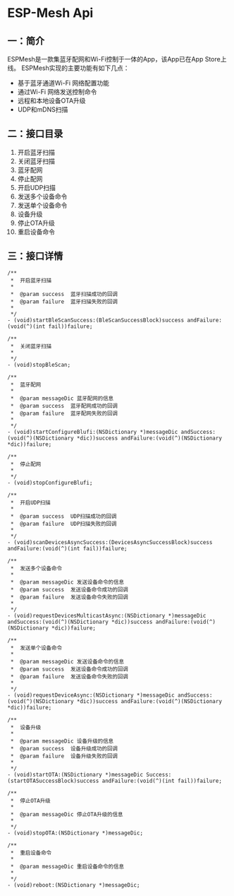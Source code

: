 # ESP-Mesh Api

## 一：简介

ESPMesh是一款集蓝牙配网和Wi-Fi控制于一体的App，该App已在App Store上线。
ESPMesh实现的主要功能有如下几点：
* 基于蓝牙通道Wi-Fi 网络配置功能
* 通过Wi-Fi 网络发送控制命令
* 远程和本地设备OTA升级
* UDP和mDNS扫描

## 二：接口目录

1. 开启蓝牙扫描
2. 关闭蓝牙扫描
3. 蓝牙配网
4. 停止配网
5. 开启UDP扫描
6. 发送多个设备命令
7. 发送单个设备命令
8. 设备升级
9. 停止OTA升级
10. 重启设备命令

## 三：接口详情
```
/**
 *  开启蓝牙扫描
 *
 *  @param success  蓝牙扫描成功的回调
 *  @param failure  蓝牙扫描失败的回调
 *
 */
- (void)startBleScanSuccess:(BleScanSuccessBlock)success andFailure:(void(^)(int fail))failure;
```

```
/**
 *  关闭蓝牙扫描
 *
 */
- (void)stopBleScan;
```

```
/**
 *  蓝牙配网
 *
 *  @param messageDic 蓝牙配网的信息
 *  @param success  蓝牙配网成功的回调
 *  @param failure  蓝牙配网失败的回调
 *
 */
- (void)startConfigureBlufi:(NSDictionary *)messageDic andSuccess:(void(^)(NSDictionary *dic))success andFailure:(void(^)(NSDictionary *dic))failure;
```

```
/**
 *  停止配网
 *
 */
- (void)stopConfigureBlufi;
```

```
/**
 *  开启UDP扫描
 *
 *  @param success  UDP扫描成功的回调
 *  @param failure  UDP扫描失败的回调
 *
 */
- (void)scanDevicesAsyncSuccess:(DevicesAsyncSuccessBlock)success andFailure:(void(^)(int fail))failure;
```

```
/**
 *  发送多个设备命令
 *
 *  @param messageDic 发送设备命令的信息
 *  @param success  发送设备命令成功的回调
 *  @param failure  发送设备命令失败的回调
 *
 */
- (void)requestDevicesMulticastAsync:(NSDictionary *)messageDic andSuccess:(void(^)(NSDictionary *dic))success andFailure:(void(^)(NSDictionary *dic))failure;
```

```
/**
 *  发送单个设备命令
 *
 *  @param messageDic 发送设备命令的信息
 *  @param success  发送设备命令成功的回调
 *  @param failure  发送设备命令失败的回调
 *
 */
- (void)requestDeviceAsync:(NSDictionary *)messageDic andSuccess:(void(^)(NSDictionary *dic))success andFailure:(void(^)(NSDictionary *dic))failure;
```

```
/**
 *  设备升级
 *
 *  @param messageDic 设备升级的信息
 *  @param success  设备升级成功的回调
 *  @param failure  设备升级失败的回调
 *
 */
- (void)startOTA:(NSDictionary *)messageDic Success:(startOTASuccessBlock)success andFailure:(void(^)(int fail))failure;
```

```
/**
 *  停止OTA升级
 *
 *  @param messageDic 停止OTA升级的信息
 *
 */
- (void)stopOTA:(NSDictionary *)messageDic;
```

```
/**
 *  重启设备命令
 *
 *  @param messageDic 重启设备命令的信息
 *
 */
- (void)reboot:(NSDictionary *)messageDic;
```